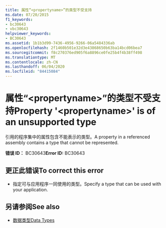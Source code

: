 ```yaml
---
title: 属性“<propertyname>”的类型不受支持
ms.date: 07/20/2015
f1_keywords:
- bc30643
- vbc30643
helpviewer_keywords:
- BC30643
ms.assetid: 1b1b3d99-7436-4956-9266-06a5484336ab
ms.openlocfilehash: 2f1460b501e32d3e43868650b63ba14bcd06bea7
ms.sourcegitcommit: f8c270376ed905f6a8896ce0fe25b4f4b38ff498
ms.translationtype: MT
ms.contentlocale: zh-CN
ms.lasthandoff: 06/04/2020
ms.locfileid: "84415084"
---
```

# <a name="property-propertyname-is-of-an-unsupported-type"></a><span data-ttu-id="55c8b-102">属性“\<propertyname>”的类型不受支持</span><span class="sxs-lookup"><span data-stu-id="55c8b-102">Property '\<propertyname>' is of an unsupported type</span></span>
<span data-ttu-id="55c8b-103">引用的程序集中的属性包含不能表示的类型。</span><span class="sxs-lookup"><span data-stu-id="55c8b-103">A property in a referenced assembly contains a type that cannot be represented.</span></span>  
  
 <span data-ttu-id="55c8b-104">**错误 ID：** BC30643</span><span class="sxs-lookup"><span data-stu-id="55c8b-104">**Error ID:** BC30643</span></span>  
  
## <a name="to-correct-this-error"></a><span data-ttu-id="55c8b-105">更正此错误</span><span class="sxs-lookup"><span data-stu-id="55c8b-105">To correct this error</span></span>  
  
- <span data-ttu-id="55c8b-106">指定可与应用程序一同使用的类型。</span><span class="sxs-lookup"><span data-stu-id="55c8b-106">Specify a type that can be used with your application.</span></span>  
  
## <a name="see-also"></a><span data-ttu-id="55c8b-107">另请参阅</span><span class="sxs-lookup"><span data-stu-id="55c8b-107">See also</span></span>

- [<span data-ttu-id="55c8b-108">数据类型</span><span class="sxs-lookup"><span data-stu-id="55c8b-108">Data Types</span></span>](../programming-guide/language-features/data-types/index.md)
